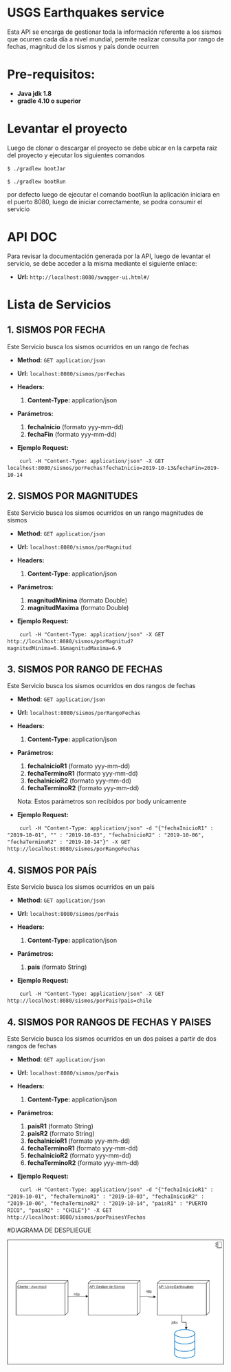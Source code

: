 # USGS Earthquakes service
Esta API se encarga de gestionar toda la información referente a los sismos que ocurren cada día a nivel mundial, 
permite realizar consulta por rango de fechas, magnitud de los sismos y país donde ocurren

# Pre-requisitos:

* **Java jdk 1.8**
* **gradle 4.10 o superior**

# Levantar el proyecto

Luego de clonar o descargar el proyecto se debe ubicar en la carpeta raiz del proyecto y ejecutar los siguientes comandos

```
$ ./gradlew bootJar
```
```
$ ./gradlew bootRun
```
por defecto luego de ejecutar el comando bootRun la aplicación iniciara en el puerto 8080, luego de iniciar correctamente, se podra consumir el servicio


# API DOC
Para revisar la documentación generada por la API, luego de levantar el servicio, se debe acceder a la misma mediante el siguiente enlace:
* **Url:**
	`
	http://localhost:8080/swagger-ui.html#/
	`
# Lista de Servicios

## 1. SISMOS POR FECHA
Este Servicio busca los sismos ocurridos en un rango de fechas

* **Method:**
   `
   GET application/json
   `

* **Url:**
	`
	localhost:8080/sismos/porFechas
	`

* **Headers:**  
	 1. **Content-Type:** application/json
 
* **Parámetros:**
	 1. **fechaInicio** (formato yyy-mm-dd)
	 2. **fechaFin** (formato yyy-mm-dd)
   
 
* **Ejemplo Request:**

```
	curl -H "Content-Type: application/json" -X GET localhost:8080/sismos/porFechas?fechaInicio=2019-10-13&fechaFin=2019-10-14
```

## 2. SISMOS POR MAGNITUDES
Este Servicio busca los sismos ocurridos en un rango magnitudes de sismos

* **Method:**
   `
   GET application/json
   `

* **Url:**
	`
	localhost:8080/sismos/porMagnitud
	`

* **Headers:**  
	 1. **Content-Type:** application/json
 
* **Parámetros:**
	 1. **magnitudMinima** (formato Double)
	 2. **magnitudMaxima** (formato Double)
   
 
* **Ejemplo Request:**

```
	curl -H "Content-Type: application/json" -X GET http://localhost:8080/sismos/porMagnitud?magnitudMinima=6.1&magnitudMaxima=6.9
```

## 3. SISMOS POR RANGO DE FECHAS
Este Servicio busca los sismos ocurridos en dos rangos de fechas

* **Method:**
   `
   GET application/json
   `

* **Url:**
	`
	localhost:8080/sismos/porRangoFechas
	`

* **Headers:**  
	 1. **Content-Type:** application/json
 
* **Parámetros:**
	 1. **fechaInicioR1** (formato yyy-mm-dd)
	 2. **fechaTerminoR1** (formato yyy-mm-dd)
	 3. **fechaInicioR2** (formato yyy-mm-dd)
	 4. **fechaTerminoR2** (formato yyy-mm-dd)	 
   
   Nota: Estos parámetros son recibidos por body unicamente
 
* **Ejemplo Request:**

```
	curl -H "Content-Type: application/json" -d "{"fechaInicioR1" : "2019-10-01", "" : "2019-10-03", "fechaInicioR2" : "2019-10-06", "fechaTerminoR2" : "2019-10-14"}" -X GET http://localhost:8080/sismos/porRangoFechas
```

## 4. SISMOS POR PAÍS
Este Servicio busca los sismos ocurridos en un país

* **Method:**
   `
   GET application/json
   `

* **Url:**
	`
	localhost:8080/sismos/porPais
	`

* **Headers:**  
	 1. **Content-Type:** application/json
 
* **Parámetros:**
	 1. **pais** (formato String)
   
 
* **Ejemplo Request:**

```
	curl -H "Content-Type: application/json" -X GET http://localhost:8080/sismos/porPais?pais=chile
```

## 4. SISMOS POR RANGOS DE FECHAS Y PAISES
Este Servicio busca los sismos ocurridos en un dos paises a partir de dos rangos de fechas

* **Method:**
   `
   GET application/json
   `

* **Url:**
	`
	localhost:8080/sismos/porPais
	`

* **Headers:**  
	 1. **Content-Type:** application/json
 
* **Parámetros:**
	 1. **paisR1** (formato String)
	 2. **paisR2** (formato String)
	 3. **fechaInicioR1** (formato yyy-mm-dd)
	 4. **fechaTerminoR1** (formato yyy-mm-dd)
	 5. **fechaInicioR2** (formato yyy-mm-dd)
	 6. **fechaTerminoR2** (formato yyy-mm-dd)	
 
* **Ejemplo Request:**

```
	curl -H "Content-Type: application/json" -d "{"fechaInicioR1" : "2019-10-01", "fechaTerminoR1" : "2019-10-03", "fechaInicioR2" : "2019-10-06", "fechaTerminoR2" : "2019-10-14", "paisR1" : "PUERTO RICO", "paisR2" : "CHILE"}" -X GET http://localhost:8080/sismos/porPaisesYFechas
```
#DIAGRAMA DE DESPLIEGUE

![Image](https://github.com/pastorduran/USGS-Earthquakes/blob/master/DiagramaDespliegueUSGS-EarthQuake.jpg)
